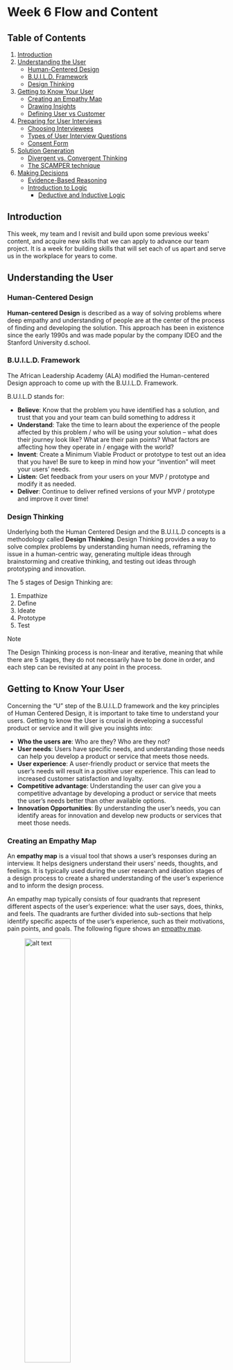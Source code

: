 # Week 6 Flow and Content

## Table of Contents  
1. [Introduction](#introduction)
2. [Understanding the User](#Understanding-the-User)
   * [Human-Centered Design](#Human-Centered-Design)
   * [B.U.I.L.D. Framework](#B-U-I-L-D-Framework)
   * [Design Thinking](#Design-Thinking)
3. [Getting to Know Your User](#Getting-to-Know-Your-User)
   * [Creating an Empathy Map](#Creating-an-Empathy-Map)
   * [Drawing Insights](#Drawing-Insights)
   * [Defining User vs Customer](#Defining-User-vs-Customer)
4. [Preparing for User Interviews](#Preparing-for-User-Interviews)
   * [Choosing Interviewees](#Choosing-Interviewees)
   * [Types of User Interview Questions](#Types-of-User-Interview-Questions)
   * [Consent Form](#Consent-Form)
5. [Solution Generation](#Solution-Generation)
   * [Divergent vs. Convergent Thinking](#Divergent-vs-Convergent-Thinking)
   * [The SCAMPER technique](#The-SCAMPER-technique)
6. [Making Decisions](#Making-Decisions)
   * [Evidence-Based Reasoning](#A-Evidence-Based-Reasoning)
   * [Introduction to Logic](#B-Introduction-to-Logic)
     * [Deductive and Inductive Logic](#Deductive-and-Inductive-Logic)

## Introduction
This week, my team and I revisit and build upon some previous weeks' content, and acquire new skills that we can apply to advance our team project. It is a week for building skills that will set each of us apart and serve us in the workplace for years to come. 

## Understanding the User

### Human-Centered Design
**Human-centered Design** is described as a way of solving problems where deep empathy and understanding of people are at the center of the process of finding and developing the solution. This approach has been in existence since the early 1990s and was made popular by the company IDEO and the Stanford University d.school.

### B.U.I.L.D. Framework
The African Leadership Academy (ALA) modified the Human-centered Design approach to come up with the B.U.I.L.D. Framework.

B.U.I.L.D stands for:
*	**Believe**: Know that the problem you have identified has a solution, and trust that you and your team can build something to address it
*	**Understand**: Take the time to learn about the experience of the people affected by this problem / who will be using your solution – what does their journey look like? What are their pain points? What factors are affecting how they operate in / engage with the world?
*	**Invent**: Create a Minimum Viable Product or prototype to test out an idea that you have! Be sure to keep in mind how your “invention” will meet your users’ needs.
*	**Listen**: Get feedback from your users on your MVP / prototype and modify it as needed.
*	**Deliver**: Continue to deliver refined versions of your MVP / prototype and improve it over time!

### Design Thinking
Underlying both the Human Centered Design and the B.U.I.L.D concepts is a methodology called **Design Thinking**. Design Thinking provides a way to solve complex problems by understanding human needs, reframing the issue in a human-centric way, generating multiple ideas through brainstorming and creative thinking, and testing out ideas through prototyping and innovation.

The 5 stages of Design Thinking are:
1.	Empathize
2.	Define
3.	Ideate
4.	Prototype
5.	Test
> [!NOTE]
> The Design Thinking process is non-linear and iterative, meaning that while there are 5 stages, they do not necessarily have to be done in order, and each step can be revisited at any point in the process.

## Getting to Know Your User
Concerning the “U” step of the B.U.I.L.D framework and the key principles of Human Centered Design, it is important to take time to understand your users. Getting to know the User is crucial in developing a successful product or service and it will give you insights into:
*	**Who the users are**: Who are they? Who are they not?
*	**User needs**: Users have specific needs, and understanding those needs can help you develop a product or service that meets those needs.
*	**User experience**: A user-friendly product or service that meets the user’s needs will result in a positive user experience. This can lead to increased customer satisfaction and loyalty.
*	**Competitive advantage**: Understanding the user can give you a competitive advantage by developing a product or service that meets the user’s needs better than other available options.
*	**Innovation Opportunities**: By understanding the user’s needs, you can identify areas for innovation and develop new products or services that meet those needs.

### Creating an Empathy Map
An **empathy map** is a visual tool that shows a user’s responses during an interview. It helps designers understand their users' needs, thoughts, and feelings. It is typically used during the user research and ideation stages of a design process to create a shared understanding of the user’s experience and to inform the design process.

An empathy map typically consists of four quadrants that represent different aspects of the user’s experience: what the user says, does, thinks, and feels. The quadrants are further divided into sub-sections that help identify specific aspects of the user’s experience, such as their motivations, pain points, and goals. The following figure shows an [empathy map](https://th.bing.com/th/id/OIP.FoZELdtU-kb48rsBn2iC5QAAAA?rs=1&pid=ImgDetMain).
<figure>
  <img src="https://github.com/Songonge/ALX-Data-Analytics/blob/main/Week 6/EmpathyMap.jpg" width=50% height=50% alt="alt text">
  <figcaption>Figure: Empathy Map </figcaption>
</figure> 
<br/><br/>

> [!IMPORTANT]
> Using an empathy map gives designers a deeper understanding of their users’ needs, behaviors, and emotions. This information can then be used to inform design decisions and create solutions that meet the needs and expectations of the user.

### Drawing Insights
A logical step to get insights from my data would be to:
* **Step 1**: Analyze the information in front of you and look for patterns, contradictions, and opportunities for innovation. For example, if several users mentioned a specific pain point, this could be a potential opportunity for improvement.
* **Step 2**: Group similar insights together to create clear themes. This will help you identify the most significant user needs and priorities.
* **Step 3**: Prioritize the insights based on their importance to the user and their potential impact on the designed product or service.
* **Step 4**: Use the insights to inform your design decisions. Make sure to focus on the user’s perspective and avoid assumptions.

### Defining User vs Customer
In problem-solving, market research, and design thinking the User is different from the Customer.

A **User** is any individual who uses a particular product or service, regardless of whether they pay for it or not. For example, someone who uses a free social media platform would still be considered a user. In design thinking, a user refers to someone who interacts with a product or service, regardless of whether they pay for it or not. The focus is on understanding their needs, wants, behaviors, and pain points to create a better user experience. The goal is to create a solution that meets the user’s needs and helps them achieve their goals.

A **Customer**, on the other hand, is someone who pays for a product or service. They are usually purchasing something from a business, and the transaction involves an exchange of money. In design thinking, the focus is to understand their buying behaviors, motivations, and preferences to create a product or service that meets their needs and solves their problems. The goal is to create a solution that generates revenue for the business and creates value for the customer.

## Team Activity: Defining Target User
This team activity forms part of this week's Milestone submission.
Here, we need to refer back to the problem that our team chose to work on (Recall: the problem is "the underrepresentation of women in leadership roles"). Based on the problem that we identified, define our users by thinking through the following questions. These questions are used to define the user persona that we are solving the problem for.

1. **Who Experiences the Problem Directly?**  
User: Who directly encounters or is affected by the problem statement?
Customer: Whose awareness of the problem may come from reports or observations?

2. **Whose Pain Points Are Addressed by Solving the Problem?**  
User: Whose specific challenges or frustrations will be alleviated by solving the problem?
Customer: Whose strategic goals or concerns align with the resolution of this problem?

3. **Direct vs. Indirect Impact**  
User: Whose daily life, tasks, or experiences are directly impacted by the existence of the problem?
Customer: Whose decision-making or operational efficiency is indirectly influenced by the problem?

4. **Feedback on the Problem**  
User: Whose insights and observations are crucial for understanding the nuances of the problem?
Customer: Whose understanding of the problem may be shaped by reports, data, or external observations?

5. **Long-Term Consequences of the Problem**    
User: Whose quality of life or work is continuously affected by the persistence of the problem?
Customer: Whose strategic objectives or performance metrics are influenced by the ongoing existence of the problem?

> [!NOTE]
> The answer to the above questions will be your target user persona, which is also part of your Milestone # 6 submission in Section A, Step 2. Define this persona as a team, as this will affect who you will be interviewing this week (activity in the next module).

## Preparing for User Interviews

### Choosing Interviewees
Below is a special step-by-step guide on how to choose the right interviews.
1. **Create a user persona**
A user persona is a made-up individual who symbolizes our ideal user. By investigating the characteristics, objectives, motives, and pain points of our target users, we may develop a thorough user persona. This will assist us in establishing a list of requirements for choosing interviews.

2. **Recruit participants**
Once our research objectives have been established and a user persona has been developed, we may begin recruiting participants. There are many ways to find participants, including word-of-mouth, email, and social media.

3. **Screen participants**
Once possible participants have been found, we must screen them to make sure they meet the requirements for our user persona. A screening questionnaire can be used to learn more about a person’s demographics, product usage, and behavior. To determine their fit, we can also do a quick phone or video interview.

4. **Schedule interviews**
Following the screening process, we can set up interviews with the participants. Make sure we provide participants with detailed directions on how to join the interview and what to anticipate. To make scheduling simpler, think about utilizing a program like Calendly. 

### Types of User Interview Questions
Rule of thumb: A good interview generally allows deep, free-flowing conversations with the person you are interviewing
| Question Type | Description |
| :-------------------: | :---------- | 
| Open-Discovery        |Examples  <ul><li>“Tell me about…”</li><li>“Why do you…?”</li><li>“What are/ is…?”</li><li>“What… do you use/ do about?”</li><li>“Describe to me how you…/ your experience with…?”</li><li>“How often do you…”</li><li>“How much/ many…”</li></ul> |
| Understanding User Tasks/ Activities             |Examples   <ul><li>“How do you [task]…?” (Direct question)</li><li>“Describe how you would [task]?” (Indirect question)</li><li>“What are/ is…?”</li><li>“What are all the things you need to do and know in order to [task]?”</li><li>Sequential: “Walk me through the steps, how do you… [task]?”</li><li>Comparison: “What is the difference between [A] and [B]?”</li></ul>    |
| Performing/ Showing               |Examples   <ul><li>“Show me how you [task]” (Asking them to perform the task, share their screen, etc.)</li><li>Role-play: “Let’s pretend I’m your neighbor who knows nothing about [task].</li><li>Guide me so that I could do it myself afterward.</li></ul>   |
| Talking about Problems and Pain Points  |Examples   <ul><li>"How does this problem impact you?”</li><li>“How did you solve/ get around that issue?”</li><li>“What’s the hardest/ most frustrating part about…?”</li><li>“If you had a magic wand, what would you change?”</li></ul>   |
| Opinions/ Points of View/Attitudes or Perceptions    |Examples   <ul><li>“What do you think about…?”</li><li>“What do you like/ dislike about…?”</li><li>“What would your friend/ partner/ colleague think of that?”</li><li>“Some people….., other……, what is your opinion on that?”</li></ul>   |
| Recalling the Past & Anticipating the Future    |Examples   <ul><li>“Please recall a situation when you…, what did you do?”</li><li>“Tell me about your most significant/ memorable experience/ interaction with…?”</li><li>“How do you think… is going to help you?”</li><li>“Describe to me the ideal product/ experience….?”</li></ul>   |
| Sentence Completion and Drawing               |Examples   <ul><li>“Can you draw your thought process on [ABC]…?”</li><li>“Complete the sentence: the best place to eat is….?”</li></ul>   |

### Consent Form
Even though our user interviews are likely to be short and simple, it is a best practice to always get a consent form from our participants before conducting any user interview.
Here is a simple consent form we can copy into a doc, print, and have each interviewee read and sign before we conduct our user interview:
*	I consent to participate in this research project.
*	The research may not be of direct benefit to me.
*	My participation is completely voluntary.
*	I have the right to withdraw from the study at any time without any implications to me.
*	I agree to my interview being audio-recorded.
*	I understand that all information I provide for this study will be treated confidentially.
*	Signed:________________________
*	Date: __________________

## Solution Generation
Now that we have conducted our interviews and developed a much deeper understanding of the problem we are solving, we can start thinking of creative solutions. Creative innovation is the process of generating new, out-of-box solutions to a problem. Those solutions are innovative (novel, pushing the boundaries of what has been done before.)

### Divergent vs. Convergent Thinking
Divergent Thinking and Convergent Thinking are two types of mental processes that people use to solve problems or generate ideas. We use both all the time, even if we are not aware of what they are called.
And, we are definitely NOT talking about this Divergent:

**Divergent Thinking is**  
*	Thinking from a place of creative possibility, free from any criticism and practical constraints. It is coming out with ideas.
*	A way of generating a lot of ideas and possibilities, exploring a wide range of potential ideas.

**Convergent Thinking is**  
*	Thinking logically to evaluate different options. Taking ideas and coming out with a solution.
*	An analytical approach that takes into account practical constraints to narrow down choices.

### The SCAMPER technique
Here is another method for ideation that you and your team might find useful. It’s called the “SCAMPER technique”. It will not work for every ideation process but is a good one to know and keep in your back pocket for future use.
SCAMPER stands for the following:
1. **S**ubstitute
2. **C**ombine
3. **A**dapt
4. **M**odify
5. **P**ut to other use
6. **E**liminate
7. **R**everse

## Making Decisions
### A. Evidence-Based Reasoning
Our team will be making a lot of decisions together including which solution we’d like to work on, what user interview questions to ask, and how our wireframes or prototype will look and function.

Usually, when we’re trying to make a decision (as opposed to generating ideas), we should be using convergent thinking, which is intentionally trying to narrow down our choices. But how, exactly, do we go about doing that? Typically you use logic and evidence-based reasoning.

**Evidence-based reasoning** is about making decisions and forming arguments based on objective evidence rather than personal opinions or biases. It requires you to use reliable information and data to support your reasoning. It is a key component of critical thinking that can help you make better decisions and form a stronger argument.

### B. Introduction to Logic
Logic is another tool for critical thinking that you can use when evaluating choices and help you make good decisions.

#### Deductive and Inductive Logic
1. **Deductive reasoning**  
In deductive logic, if constructed properly, if both premises are true, then the conclusion is true.

Examples of Deductive Reasoning:  
*	All men are mortal. Michael is a man. Therefore Michael is mortal.
*	All bald men are grandfathers. Aime is bald. Therefore Aime is a grandfather.
*	All facilitators are kind. Demi is a facilitator. Therefore Demi is kind.

2. **Inductive reasoning**  
In inductive reasoning, a conclusion is drawn from generalizing based on a specific observation. The conclusion may or may not be correct. It is a bottom-up logic for solving problems.

Examples of Inductive Reasoning:  
*	Yesterday, 90% of my customers in Dubai were interested in the chocolate mint ice cream. Therefore, most of my customers in Dubai like chocolate mint ice cream.
*	Jane is tall… Jane plays hockey… Therefore all hockey players are tall.
*	Muchoki is a grandfather… Muchoki is bald… Hence all grandfathers are bald.



<br/><br/>

**Thank you for taking the time to read this report!** 

**Please reach out for any updates.**

### Author
[Edwige Songong](https://github.com/Songonge) Powered by [ALX Africa](https://www.alxafrica.com/)


















